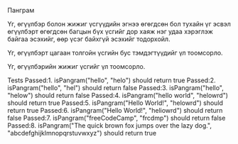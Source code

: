 Панграм 

Үг, өгүүлбэр болон жижиг үсгүүдийн эгнээ өгөгдсөн бол тухайн үг эсвэл өгүүлбэрт өгөгдсөн багцын бүх үсгийг дор хаяж нэг удаа хэрэглэж байгаа эсэхийг, өөр үсэг байхгүй эсэхийг тодорхойл. 

Үг, өгүүлбэрт цагаан толгойн үсгийн бус тэмдэгтүүдийг үл тоомсорло. 

Үг, өгүүлбэрийн жижиг үсгийг үл тоомсорло.

Tests
Passed:1. isPangram("hello", "helo") should return true
Passed:2. isPangram("hello", "hel") should return false
Passed:3. isPangram("hello", "helow") should return false
Passed:4. isPangram("hello world", "helowrd") should return true
Passed:5. isPangram("Hello World!", "helowrd") should return true
Passed:6. isPangram("Hello World!", "heliowrd") should return false
Passed:7. isPangram("freeCodeCamp", "frcdmp") should return false
Passed:8. isPangram("The quick brown fox jumps over the lazy dog.", "abcdefghijklmnopqrstuvwxyz") should return true
